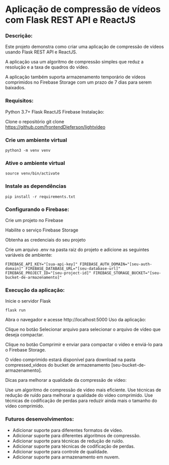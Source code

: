 # Aplicação de compressão de vídeos com Flask REST API e ReactJS

### Descrição:

Este projeto demonstra como criar uma aplicação de compressão de vídeos usando Flask REST API e ReactJS.

A aplicação usa um algoritmo de compressão simples que reduz a resolução e a taxa de quadros do vídeo.

A aplicação também suporta armazenamento temporário de vídeos comprimidos no Firebase Storage com um prazo de 7 dias para serem baixados.

### Requisitos:

Python 3.7+
Flask
ReactJS
Firebase
Instalação:

Clone o repositório
git clone https://github.com/frontendDieferson/lightvideo

### Crie um ambiente virtual
```
python3 -m venv venv
```

### Ative o ambiente virtual
```
source venv/bin/activate
```
### Instale as dependências
```
pip install -r requirements.txt
```

### Configurando o Firebase:

Crie um projeto no Firebase

Habilite o serviço Firebase Storage

Obtenha as credenciais do seu projeto

Crie um arquivo .env na pasta raiz do projeto e adicione as seguintes variáveis de ambiente:

`FIREBASE_API_KEY="[sua-api-key]"
FIREBASE_AUTH_DOMAIN="[seu-auth-domain]"
FIREBASE_DATABASE_URL="[seu-database-url]"
FIREBASE_PROJECT_ID="[seu-project-id]"
FIREBASE_STORAGE_BUCKET="[seu-bucket-de-armazenamento]"`

### Execução da aplicação:

Inicie o servidor Flask

```
flask run
```

Abra o navegador e acesse http://localhost:5000
Uso da aplicação:

Clique no botão Selecionar arquivo para selecionar o arquivo de vídeo que deseja compactar.

Clique no botão Comprimir e enviar para compactar o vídeo e enviá-lo para o Firebase Storage.

O vídeo comprimido estará disponível para download na pasta compressed_videos do bucket de armazenamento [seu-bucket-de-armazenamento].

Dicas para melhorar a qualidade da compressão de vídeo:

Use um algoritmo de compressão de vídeo mais eficiente.
Use técnicas de redução de ruído para melhorar a qualidade do vídeo comprimido.
Use técnicas de codificação de perdas para reduzir ainda mais o tamanho do vídeo comprimido.

### Futuros desenvolvimentos:

 - Adicionar suporte para diferentes formatos de vídeo.
- Adicionar suporte para diferentes algoritmos de compressão.
- Adicionar suporte para técnicas de redução de ruído.
- Adicionar suporte para técnicas de codificação de perdas.
- Adicionar suporte para controle de qualidade.
- Adicionar suporte para armazenamento em nuvem.